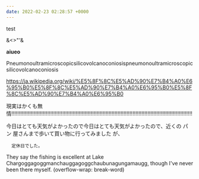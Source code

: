 ```yaml
---
date: 2022-02-23 02:28:57 +0000
---
```


test

&<>"'&amp;&#32;

<b>aiueo</b>

Pneumonoultramicroscopicsilicovolcanoconiosispneumonoultramicroscopicsilicovolcanoconiosis

https://ja.wikipedia.org/wiki/%E5%8F%8C%E5%AD%90%E7%B4%A0%E6%95%B0%E5%8F%8C%E5%AD%90%E7%B4%A0%E6%95%B0%E5%8F%8C%E5%AD%90%E7%B4%A0%E6%95%B0

現実はかくも無情!!!!!!!!!!!!!!!!!!!!!!!!!!!!!!!!!!!!!!!!!!!!!!!!!!!!!!!!!!!!!!!!!!!!!!!!!!!!!!!!!!!!!!!!!!!!!!!!!!!!!!!!!!!!!!!!!!!!!!!!!

今日はとても天気がよかったので今日はとても天気がよかったので、近くの    パン                        屋さんまで歩いて買い物に行ってみました
が、
    
      定休日でした。

They say the fishing is excellent at Lake Chargoggagoggmanchauggagoggchaubunagungamaugg, though I've never been there myself. (overflow-wrap: break-word)
